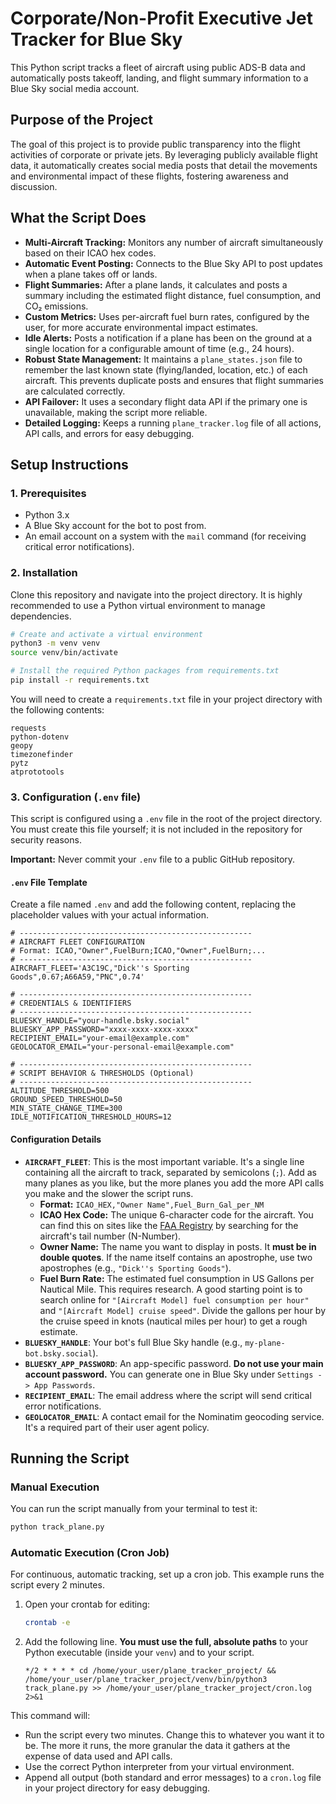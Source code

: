 # Corporate/Non-Profit Executive Jet Tracker for Blue Sky

This Python script tracks a fleet of aircraft using public ADS-B data and automatically posts takeoff, landing, and flight summary information to a Blue Sky social media account.

## Purpose of the Project

The goal of this project is to provide public transparency into the flight activities of corporate or private jets. By leveraging publicly available flight data, it automatically creates social media posts that detail the movements and environmental impact of these flights, fostering awareness and discussion.

## What the Script Does

- **Multi-Aircraft Tracking:** Monitors any number of aircraft simultaneously based on their ICAO hex codes.
- **Automatic Event Posting:** Connects to the Blue Sky API to post updates when a plane takes off or lands.
- **Flight Summaries:** After a plane lands, it calculates and posts a summary including the estimated flight distance, fuel consumption, and CO₂ emissions.
- **Custom Metrics:** Uses per-aircraft fuel burn rates, configured by the user, for more accurate environmental impact estimates.
- **Idle Alerts:** Posts a notification if a plane has been on the ground at a single location for a configurable amount of time (e.g., 24 hours).
- **Robust State Management:** It maintains a `plane_states.json` file to remember the last known state (flying/landed, location, etc.) of each aircraft. This prevents duplicate posts and ensures that flight summaries are calculated correctly.
- **API Failover:** It uses a secondary flight data API if the primary one is unavailable, making the script more reliable.
- **Detailed Logging:** Keeps a running `plane_tracker.log` file of all actions, API calls, and errors for easy debugging.

## Setup Instructions

### 1. Prerequisites

- Python 3.x
- A Blue Sky account for the bot to post from.
- An email account on a system with the `mail` command (for receiving critical error notifications).

### 2. Installation

Clone this repository and navigate into the project directory. It is highly recommended to use a Python virtual environment to manage dependencies.

```bash
# Create and activate a virtual environment
python3 -m venv venv
source venv/bin/activate

# Install the required Python packages from requirements.txt
pip install -r requirements.txt
```

You will need to create a `requirements.txt` file in your project directory with the following contents:

```
requests
python-dotenv
geopy
timezonefinder
pytz
atprototools
```

### 3. Configuration (`.env` file)

This script is configured using a `.env` file in the root of the project directory. You must create this file yourself; it is not included in the repository for security reasons.

**Important:** Never commit your `.env` file to a public GitHub repository.

#### `.env` File Template

Create a file named `.env` and add the following content, replacing the placeholder values with your actual information.

```dotenv
# ----------------------------------------------------
# AIRCRAFT FLEET CONFIGURATION
# Format: ICAO,"Owner",FuelBurn;ICAO,"Owner",FuelBurn;...
# ----------------------------------------------------
AIRCRAFT_FLEET='A3C19C,"Dick''s Sporting Goods",0.67;A66A59,"PNC",0.74'

# ----------------------------------------------------
# CREDENTIALS & IDENTIFIERS
# ----------------------------------------------------
BLUESKY_HANDLE="your-handle.bsky.social"
BLUESKY_APP_PASSWORD="xxxx-xxxx-xxxx-xxxx"
RECIPIENT_EMAIL="your-email@example.com"
GEOLOCATOR_EMAIL="your-personal-email@example.com"

# ----------------------------------------------------
# SCRIPT BEHAVIOR & THRESHOLDS (Optional)
# ----------------------------------------------------
ALTITUDE_THRESHOLD=500
GROUND_SPEED_THRESHOLD=50
MIN_STATE_CHANGE_TIME=300
IDLE_NOTIFICATION_THRESHOLD_HOURS=12
```

#### Configuration Details

-   **`AIRCRAFT_FLEET`**: This is the most important variable. It's a single line containing all the aircraft to track, separated by semicolons (`;`). Add as many planes as you like, but the more planes you add the more API calls you make and the slower the script runs.
    -   **Format:** `ICAO_HEX,"Owner Name",Fuel_Burn_Gal_per_NM`
    -   **ICAO Hex Code:** The unique 6-character code for the aircraft. You can find this on sites like the [FAA Registry](https://registry.faa.gov/aircraftinquiry/Search/NNumberInquiry) by searching for the aircraft's tail number (N-Number).
    -   **Owner Name:** The name you want to display in posts. It **must be in double quotes**. If the name itself contains an apostrophe, use two apostrophes (e.g., `"Dick''s Sporting Goods"`).
    -   **Fuel Burn Rate:** The estimated fuel consumption in US Gallons per Nautical Mile. This requires research. A good starting point is to search online for `"[Aircraft Model] fuel consumption per hour"` and `"[Aircraft Model] cruise speed"`. Divide the gallons per hour by the cruise speed in knots (nautical miles per hour) to get a rough estimate.
-   **`BLUESKY_HANDLE`**: Your bot's full Blue Sky handle (e.g., `my-plane-bot.bsky.social`).
-   **`BLUESKY_APP_PASSWORD`**: An app-specific password. **Do not use your main account password.** You can generate one in Blue Sky under `Settings -> App Passwords`.
-   **`RECIPIENT_EMAIL`**: The email address where the script will send critical error notifications.
-   **`GEOLOCATOR_EMAIL`**: A contact email for the Nominatim geocoding service. It's a required part of their user agent policy.

## Running the Script

### Manual Execution

You can run the script manually from your terminal to test it:

```bash
python track_plane.py
```

### Automatic Execution (Cron Job)

For continuous, automatic tracking, set up a cron job. This example runs the script every 2 minutes.

1.  Open your crontab for editing:
    ```bash
    crontab -e
    ```

2.  Add the following line. **You must use the full, absolute paths** to your Python executable (inside your `venv`) and to your script.

    ```crontab
    */2 * * * * cd /home/your_user/plane_tracker_project/ && /home/your_user/plane_tracker_project/venv/bin/python3 track_plane.py >> /home/your_user/plane_tracker_project/cron.log 2>&1
    ```

This command will:
- Run the script every two minutes.  Change this to whatever you want it to be.  The more it runs, the more granular the data it gathers at the expense of data used and API calls.
- Use the correct Python interpreter from your virtual environment.
- Append all output (both standard and error messages) to a `cron.log` file in your project directory for easy debugging.
